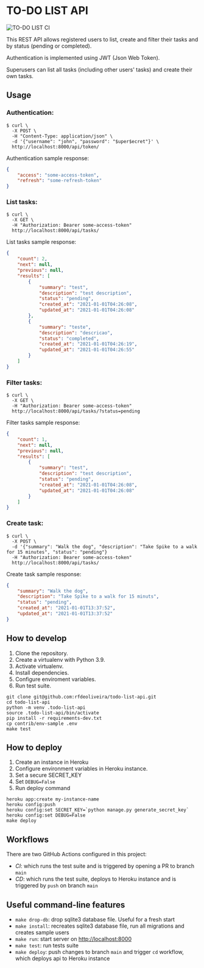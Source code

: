 # TO-DO LIST API

![TO-DO LIST CI](https://github.com/rfdeoliveira/todo-list-api/workflows/To-Do%20List%20API%20CI/badge.svg)

This REST API allows registered users to list, create and filter their tasks and by status (pending or completed).

Authentication is implemented using JWT (Json Web Token).

Superusers can list all tasks (including other users' tasks) and create their own tasks.


## Usage

### Authentication:

```console
$ curl \
  -X POST \
  -H "Content-Type: application/json" \
  -d '{"username": "john", "password": "$uper$ecret"}' \
  http://localhost:8000/api/token/
```

Authentication sample response:

```json
{
    "access": "some-access-token",
    "refresh": "some-refresh-token"
}
```

### List tasks:

```console
$ curl \
  -X GET \
  -H "Authorization: Bearer some-access-token"
  http://localhost:8000/api/tasks/
```

List tasks sample response:

```json
{
    "count": 2,
    "next": null,
    "previous": null,
    "results": [
        {
            "summary": "test",
            "description": "test description",
            "status": "pending",
            "created_at": "2021-01-01T04:26:08",
            "updated_at": "2021-01-01T04:26:08"
        },
        {
            "summary": "teste",
            "description": "descricao",
            "status": "completed",
            "created_at": "2021-01-01T04:26:19",
            "updated_at": "2021-01-01T04:26:55"
        }
    ]
}
```

### Filter tasks:

```console
$ curl \
  -X GET \
  -H "Authorization: Bearer some-access-token"
  http://localhost:8000/api/tasks/?status=pending
```

Filter tasks sample response:

```json
{
    "count": 1,
    "next": null,
    "previous": null,
    "results": [
        {
            "summary": "test",
            "description": "test description",
            "status": "pending",
            "created_at": "2021-01-01T04:26:08",
            "updated_at": "2021-01-01T04:26:08"
        }
    ]
}
```

### Create task:

```console
$ curl \
  -X POST \
  -d '{"summary": "Walk the dog", "description": "Take Spike to a walk for 15 minutes", "status": "pending"}
  -H "Authorization: Bearer some-access-token"
  http://localhost:8000/api/tasks/
```

Create task sample response:

```json
{
    "summary": "Walk the dog",
    "description": "Take Spike to a walk for 15 minuts",
    "status": "pending",
    "created_at": "2021-01-01T13:37:52",
    "updated_at": "2021-01-01T13:37:52"
}
```


## How to develop

1. Clone the repository.
1. Create a virtualenv with Python 3.9.
1. Activate virtualenv.
1. Install dependencies.
1. Configure enviroment variables.
1. Run test suite.

```console
git clone git@github.com:rfdeoliveira/todo-list-api.git
cd todo-list-api
python -m venv .todo-list-api
source .todo-list-api/bin/activate
pip install -r requirements-dev.txt
cp contrib/env-sample .env
make test
```


## How to deploy

1. Create an instance in Heroku
1. Configure environment variables in Heroku instance.
1. Set a secure SECRET_KEY
1. Set `DEBUG=False`
1. Run deploy command

```console
heroku app:create my-instance-name
heroku config:push
heroku config:set SECRET_KEY=`python manage.py generate_secret_key`
heroku config:set DEBUG=False
make deploy
```


## Workflows

There are two GitHub Actions configured in this project:
* _CI_: which runs the test suite and is triggered by opening a PR to branch `main`
* _CD_: which runs the test suite, deploys to Heroku instance and is triggered by `push` on branch `main`


## Useful command-line features

* `make drop-db`: drop sqlite3 database file. Useful for a fresh start
* `make install`: recreates sqlite3 database file, run all migrations and creates sample users
* `make run`: start server on [http://localhost:8000](http://localhost:8000)
* `make test`: run tests suite
* `make deploy`: push changes to branch `main` and trigger `cd` workflow, which deploys api to Heroku instance
